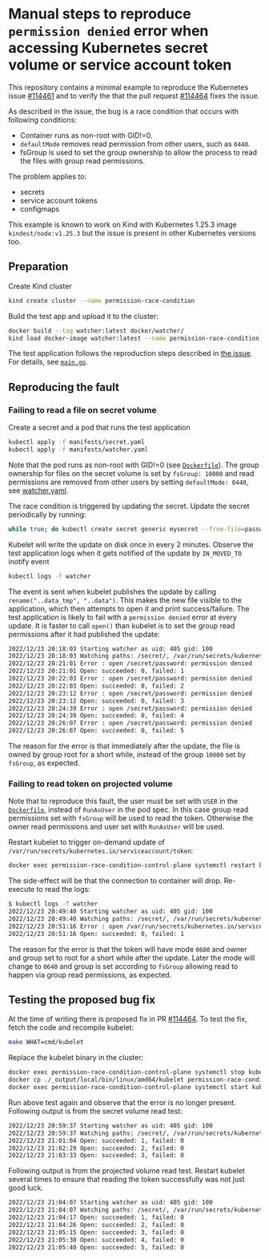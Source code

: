 
# Manual steps to reproduce `permission denied` error when accessing Kubernetes secret volume or service account token

This repository contains a minimal example to reproduce the Kubernetes issue [#114461](https://github.com/kubernetes/kubernetes/issues/114461) and to verify the that the pull request [#114464](https://github.com/kubernetes/kubernetes/pull/114464) fixes the issue.

As described in the issue, the bug is a race condition that occurs with following conditions:

- Container runs as non-root with GID!=0.
- `defaultMode` removes read permission from other users, such as `0440`.
- fsGroup is used to set the group ownership to allow the process to read the files with group read permissions.

The problem applies to:
- secrets
- service account tokens
- configmaps

This example is known to work on Kind with Kubernetes 1.25.3 image `kindest/node:v1.25.3` but the issue is present in other Kubernetes versions too.


## Preparation

Create Kind cluster

```bash
kind create cluster --name permission-race-condition
```

Build the test app and upload it to the cluster:

```bash
docker build --tag watcher:latest docker/watcher/
kind load docker-image watcher:latest --name permission-race-condition
```

The test application follows the reproduction steps described in [the issue](https://github.com/kubernetes/kubernetes/issues/114461).
For details, see [`main.go`](docker/watcher/main.go).

## Reproducing the fault

### Failing to read a file on secret volume

Create a secret and a pod that runs the test application

```bash
kubectl apply -f manifests/secret.yaml
kubectl apply -f manifests/watcher.yaml
```

Note that the pod runs as non-root with GID!=0 (see [`Dockerfile`](docker/watcher/Dockerfile)).
The group ownership for files on the secret volume is set by `fsGroup: 10000` and read permissions are removed from other users by setting `defaultMode: 0440`, see [watcher.yaml](manifests/watcher.yaml).

The race condition is triggered by updating the secret.
Update the secret periodically by running:

```bash
while true; do kubectl create secret generic mysecret --from-file=password=/proc/sys/kernel/random/uuid --dry-run=client -o yaml | kubectl apply -f -; sleep 30; done
```

Kubelet will write the update on disk once in every 2 minutes.
Observe the test application logs when it gets notified of the update by `IN_MOVED_TO` inotify event

```bash
kubectl logs -f watcher
```

The event is sent when kubelet publishes the update by calling `rename("..data_tmp", "..data")`.
This makes the new file visible to the application, which then attempts to open it and print success/failure.
The test application is likely to fail with a `permission denied` error at every update.
It is faster to call `open()` than kubelet is to set the group read permissions after it had published the update:

```bash
2022/12/23 20:18:03 Starting watcher as uid: 405 gid: 100
2022/12/23 20:18:03 Watching paths: /secret/, /var/run/secrets/kubernetes.io/serviceaccount/
2022/12/23 20:21:01 Error : open /secret/password: permission denied
2022/12/23 20:21:01 Open: succeeded: 0, failed: 1
2022/12/23 20:22:03 Error : open /secret/password: permission denied
2022/12/23 20:22:03 Open: succeeded: 0, failed: 2
2022/12/23 20:23:12 Error : open /secret/password: permission denied
2022/12/23 20:23:12 Open: succeeded: 0, failed: 3
2022/12/23 20:24:39 Error : open /secret/password: permission denied
2022/12/23 20:24:39 Open: succeeded: 0, failed: 4
2022/12/23 20:26:07 Error : open /secret/password: permission denied
2022/12/23 20:26:07 Open: succeeded: 0, failed: 5
```

The reason for the error is that immediately after the update, the file is owned by group root for a short while, instead of the group `10000` set by `fsGroup`, as expected.

### Failing to read token on projected volume

Note that to reproduce this fault, the user must be set with `USER` in the [`Dockerfile`](docker/watcher/Dockerfile), instead of `RunAsUser` in the pod spec.
In this case group read permissions set with `fsGroup` will be used to read the token.
Otherwise the owner read permissions and user set with `RunAsUser` will be used.

Restart kubelet to trigger on-demand update of `/var/run/secrets/kubernetes.io/serviceaccount/token`:

```bash
docker exec permission-race-condition-control-plane systemctl restart kubelet
```

The side-effect will be that the connection to container will drop.
Re-execute to read the logs:

```bash
$ kubectl logs -f watcher
2022/12/23 20:49:40 Starting watcher as uid: 405 gid: 100
2022/12/23 20:49:40 Watching paths: /secret/, /var/run/secrets/kubernetes.io/serviceaccount/
2022/12/23 20:51:16 Error : open /var/run/secrets/kubernetes.io/serviceaccount/token: permission denied
2022/12/23 20:51:16 Open: succeeded: 0, failed: 1
```

The reason for the error is that the token will have mode `0600` and owner and group set to root for a short while after the update.
Later the mode will change to `0640` and group is set according to `fsGroup` allowing read to happen via group read permissions, as expected.

## Testing the proposed bug fix

At the time of writing there is proposed fix in PR [#114464](https://github.com/kubernetes/kubernetes/pull/114464).
To test the fix, fetch the code and recompile kubelet:

```bash
make WHAT=cmd/kubelet
```

Replace the kubelet binary in the cluster:

```bash
docker exec permission-race-condition-control-plane systemctl stop kubelet
docker cp ./_output/local/bin/linux/amd64/kubelet permission-race-condition-control-plane:/usr/bin/kubelet
docker exec permission-race-condition-control-plane systemctl start kubelet
```

Run above test again and observe that the error is no longer present.
Following output is from the secret volume read test:

```bash
2022/12/23 20:59:37 Starting watcher as uid: 405 gid: 100
2022/12/23 20:59:37 Watching paths: /secret/, /var/run/secrets/kubernetes.io/serviceaccount/
2022/12/23 21:01:04 Open: succeeded: 1, failed: 0
2022/12/23 21:02:29 Open: succeeded: 2, failed: 0
2022/12/23 21:03:33 Open: succeeded: 3, failed: 0
```

Following output is from the projected volume read test.
Restart kubelet several times to ensure that reading the token successfully was not just good luck.

```bash
2022/12/23 21:04:07 Starting watcher as uid: 405 gid: 100
2022/12/23 21:04:07 Watching paths: /secret/, /var/run/secrets/kubernetes.io/serviceaccount/
2022/12/23 21:04:17 Open: succeeded: 1, failed: 0
2022/12/23 21:04:26 Open: succeeded: 2, failed: 0
2022/12/23 21:05:15 Open: succeeded: 3, failed: 0
2022/12/23 21:05:30 Open: succeeded: 4, failed: 0
2022/12/23 21:05:40 Open: succeeded: 5, failed: 0
```
